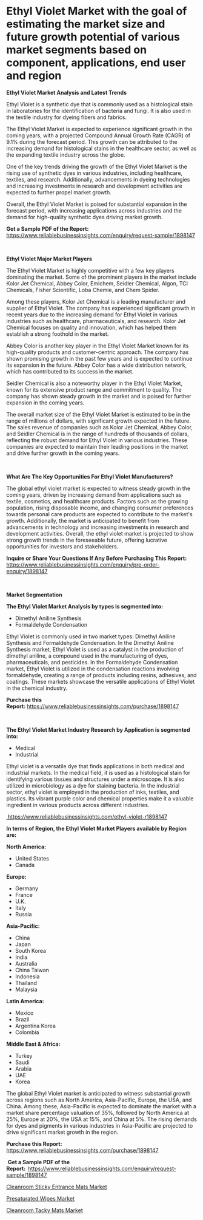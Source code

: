 <p><h1>Ethyl Violet Market with the goal of estimating the market size and future growth potential of various market segments based on component, applications, end user and region</h1></p><p><strong>Ethyl Violet Market Analysis and Latest Trends</strong></p>
<p><p>Ethyl Violet is a synthetic dye that is commonly used as a histological stain in laboratories for the identification of bacteria and fungi. It is also used in the textile industry for dyeing fibers and fabrics.</p><p>The Ethyl Violet Market is expected to experience significant growth in the coming years, with a projected Compound Annual Growth Rate (CAGR) of 9.1% during the forecast period. This growth can be attributed to the increasing demand for histological stains in the healthcare sector, as well as the expanding textile industry across the globe.</p><p>One of the key trends driving the growth of the Ethyl Violet Market is the rising use of synthetic dyes in various industries, including healthcare, textiles, and research. Additionally, advancements in dyeing technologies and increasing investments in research and development activities are expected to further propel market growth.</p><p>Overall, the Ethyl Violet Market is poised for substantial expansion in the forecast period, with increasing applications across industries and the demand for high-quality synthetic dyes driving market growth.</p></p>
<p><strong>Get a Sample PDF of the Report:&nbsp;</strong> <a href="https://www.reliablebusinessinsights.com/enquiry/request-sample/1898147">https://www.reliablebusinessinsights.com/enquiry/request-sample/1898147</a></p>
<p>&nbsp;</p>
<p><strong>Ethyl Violet Major Market Players</strong></p>
<p><p>The Ethyl Violet Market is highly competitive with a few key players dominating the market. Some of the prominent players in the market include Kolor Jet Chemical, Abbey Color, Emichem, Seidler Chemical, Algon, TCI Chemicals, Fisher Scientific, Loba Chemie, and Chem Spider.</p><p>Among these players, Kolor Jet Chemical is a leading manufacturer and supplier of Ethyl Violet. The company has experienced significant growth in recent years due to the increasing demand for Ethyl Violet in various industries such as healthcare, pharmaceuticals, and research. Kolor Jet Chemical focuses on quality and innovation, which has helped them establish a strong foothold in the market.</p><p>Abbey Color is another key player in the Ethyl Violet Market known for its high-quality products and customer-centric approach. The company has shown promising growth in the past few years and is expected to continue its expansion in the future. Abbey Color has a wide distribution network, which has contributed to its success in the market.</p><p>Seidler Chemical is also a noteworthy player in the Ethyl Violet Market, known for its extensive product range and commitment to quality. The company has shown steady growth in the market and is poised for further expansion in the coming years.</p><p>The overall market size of the Ethyl Violet Market is estimated to be in the range of millions of dollars, with significant growth expected in the future. The sales revenue of companies such as Kolor Jet Chemical, Abbey Color, and Seidler Chemical is in the range of hundreds of thousands of dollars, reflecting the robust demand for Ethyl Violet in various industries. These companies are expected to maintain their leading positions in the market and drive further growth in the coming years.</p></p>
<p>&nbsp;</p>
<p><strong>What Are The Key Opportunities For Ethyl Violet Manufacturers?</strong></p>
<p><p>The global ethyl violet market is expected to witness steady growth in the coming years, driven by increasing demand from applications such as textile, cosmetics, and healthcare products. Factors such as the growing population, rising disposable income, and changing consumer preferences towards personal care products are expected to contribute to the market's growth. Additionally, the market is anticipated to benefit from advancements in technology and increasing investments in research and development activities. Overall, the ethyl violet market is projected to show strong growth trends in the foreseeable future, offering lucrative opportunities for investors and stakeholders.</p></p>
<p><strong>Inquire or Share Your Questions If Any Before Purchasing This Report:</strong> <a href="https://www.reliablebusinessinsights.com/enquiry/pre-order-enquiry/1898147">https://www.reliablebusinessinsights.com/enquiry/pre-order-enquiry/1898147</a></p>
<p>&nbsp;</p>
<p><strong>Market Segmentation</strong></p>
<p><strong>The Ethyl Violet Market Analysis by types is segmented into:</strong></p>
<p><ul><li>Dimethyl Aniline Synthesis</li><li>Formaldehyde Condensation</li></ul></p>
<p><p>Ethyl Violet is commonly used in two market types: Dimethyl Aniline Synthesis and Formaldehyde Condensation. In the Dimethyl Aniline Synthesis market, Ethyl Violet is used as a catalyst in the production of dimethyl aniline, a compound used in the manufacturing of dyes, pharmaceuticals, and pesticides. In the Formaldehyde Condensation market, Ethyl Violet is utilized in the condensation reactions involving formaldehyde, creating a range of products including resins, adhesives, and coatings. These markets showcase the versatile applications of Ethyl Violet in the chemical industry.</p></p>
<p><strong>Purchase this Report:&nbsp;</strong><a href="https://www.reliablebusinessinsights.com/purchase/1898147">https://www.reliablebusinessinsights.com/purchase/1898147</a></p>
<p>&nbsp;</p>
<p><strong>The Ethyl Violet Market Industry Research by Application is segmented into:</strong></p>
<p><ul><li>Medical</li><li>Industrial</li></ul></p>
<p><p>Ethyl violet is a versatile dye that finds applications in both medical and industrial markets. In the medical field, it is used as a histological stain for identifying various tissues and structures under a microscope. It is also utilized in microbiology as a dye for staining bacteria. In the industrial sector, ethyl violet is employed in the production of inks, textiles, and plastics. Its vibrant purple color and chemical properties make it a valuable ingredient in various products across different industries.</p></p>
<p><a href="https://www.reliablebusinessinsights.com/ethyl-violet-r1898147">&nbsp;https://www.reliablebusinessinsights.com/ethyl-violet-r1898147</a></p>
<p><strong>In terms of Region, the Ethyl Violet Market Players available by Region are:</strong></p>
<p>
    <p> <strong> North America: </strong>
        <ul>
            <li>United States</li>
            <li>Canada</li>
        </ul>
        </p> 
    <p> <strong> Europe: </strong>
        <ul>
            <li>Germany</li>
            <li>France</li>
            <li>U.K.</li>
            <li>Italy</li>
            <li>Russia</li>
        </ul>
        </p> 
    <p> <strong> Asia-Pacific: </strong>
        <ul>
            <li>China</li>
            <li>Japan</li>
            <li>South Korea</li>
            <li>India</li>
            <li>Australia</li>
            <li>China Taiwan</li>
            <li>Indonesia</li>
            <li>Thailand</li>
            <li>Malaysia</li>
        </ul>
        </p> 
    <p> <strong> Latin America: </strong>
        <ul>
            <li>Mexico</li>
            <li>Brazil</li>
            <li>Argentina Korea</li>
            <li>Colombia</li>
        </ul>
        </p> 
    <p> <strong> Middle East & Africa: </strong>
        <ul>
            <li>Turkey</li>
            <li>Saudi</li>
            <li>Arabia</li>
            <li>UAE</li>
            <li>Korea</li>
        </ul>
    </p>
    </p>
<p><p>The global Ethyl Violet market is anticipated to witness substantial growth across regions such as North America, Asia-Pacific, Europe, the USA, and China. Among these, Asia-Pacific is expected to dominate the market with a market share percentage valuation of 35%, followed by North America at 25%, Europe at 20%, the USA at 15%, and China at 5%. The rising demands for dyes and pigments in various industries in Asia-Pacific are projected to drive significant market growth in the region.</p></p>
<p><strong>Purchase this Report: </strong><a href="https://www.reliablebusinessinsights.com/purchase/1898147">https://www.reliablebusinessinsights.com/purchase/1898147</a></p>
<p>&nbsp;<strong>Get a Sample PDF of the Report:&nbsp;&nbsp;</strong><a href="https://www.reliablebusinessinsights.com/enquiry/request-sample/1898147">https://www.reliablebusinessinsights.com/enquiry/request-sample/1898147</a></p>
<p><strong></strong></p>
<p><p><a href="https://github.com/mauripalmi/Market-Research-Report-List-4/blob/main/cleanroom-sticky-entrance-mats-market.md">Cleanroom Sticky Entrance Mats Market</a></p><p><a href="https://github.com/nicoletavirag/Market-Research-Report-List-4/blob/main/presaturated-wipes-market.md">Presaturated Wipes Market</a></p><p><a href="https://github.com/gulaimolin/Market-Research-Report-List-5/blob/main/cleanroom-tacky-mats-market.md">Cleanroom Tacky Mats Market</a></p></p>